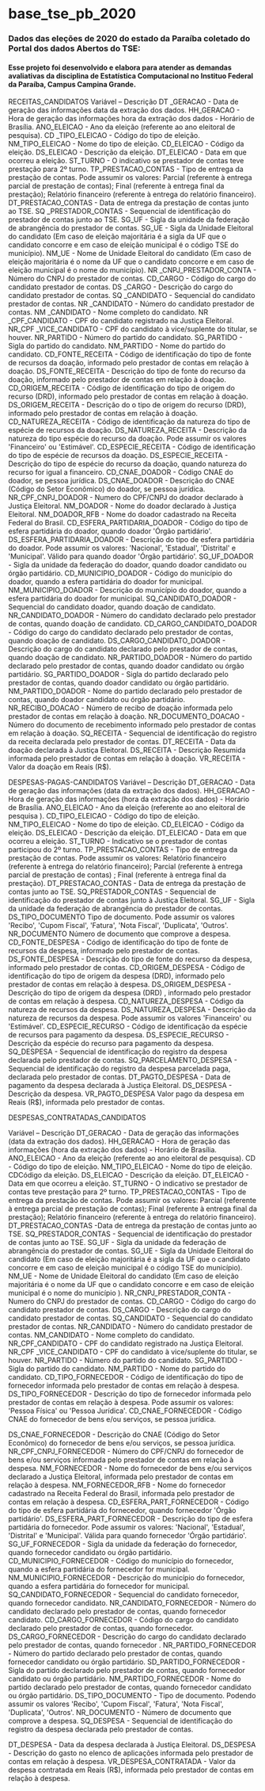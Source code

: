 <h1>base_tse_pb_2020</h1>
<h3>Dados das eleções de 2020 do estado da Paraíba coletado do Portal dos dados Abertos do TSE:</h3>
<h4>Esse projeto foi desenvolvido e elabora para atender as demandas avaliativas da disciplina de Estatística Computacional no Instituo Federal da Paraíba,
 Campus Campina Grande.</h4>

RECEITAS_CANDIDATOS
Variável – Descrição
DT _GERACAO	- Data de geração das informações data da extração dos dados.
HH_GERACAO - Hora de geração das informações hora da extração dos dados - Horário de Brasília.
ANO_ELEICAO - Ano da eleição (referente ao ano eleitoral de pesquisa).
CD _TIPO_ELEICAO - Código do tipo de eleição.
NM_TIPO_ELEICAO - Nome do tipo de eleição.
CD_ELEICAO - Código da eleição.
DS_ELEICAO - Descrição da eleição.
DT_ELEICAO - Data em que ocorreu a eleição.
ST_TURNO - O indicativo se prestador de contas teve prestação para 2º turno.
TP_PRESTACAO_CONTAS - Tipo de entrega da prestação de contas. Pode assumir os valores: Parcial	(referente à entrega parcial de prestação de contas); Final (referente à entrega final da prestação); Relatório financeiro (referente à entrega do relatório financeiro).
DT_PRESTACAO_CONTAS - Data de entrega da prestação de contas junto ao TSE.
SQ _PRESTADOR_CONTAS - Sequencial de identificação do prestador de contas junto ao TSE.
SG_UF - Sigla da unidade da federação de abrangência do prestador de contas.
SG_UE - Sigla da Unidade Eleitoral do candidato (Em caso de eleição majoritária é a sigla da UF que o candidato concorre e em caso de eleição municipal é o código TSE do município).
NM_UE - Nome de Unidade Eleitoral do candidato (Em caso de eleição majoritária é o nome da UF que o candidato concorre e em caso de eleição municipal é o nome do município).
NR _CNPJ_PRESTADOR_CONTA	 - Número do CNPJ do prestador de contas.
CD_CARGO - Código do cargo do candidato prestador de contas.
DS _CARGO - Descrição do cargo do candidato prestador de contas.
SQ _CANDIDATO - Sequencial do candidato prestador de contas.
NR _CANDIDATO - Número do candidato prestador de contas.
NM _CANDIDATO - Nome completo do candidato.
NR _CPF_CANDIDATO - CPF do candidato registrado na Justiça Eleitoral.
NR_CPF	_VICE_CANDIDATO - CPF do candidato à vice/suplente do titular, se houver.
NR_PARTIDO - Número do partido do candidato.
SG_PARTIDO - Sigla do partido do candidato.
NM_PARTIDO - Nome do partido do candidato.
CD_FONTE_RECEITA - Código de identificação do tipo de fonte de recursos da doação, informado pelo prestador de contas em relação à doação.
DS_FONTE_RECEITA - Descrição do tipo de fonte do recurso da doação, informado pelo prestador de contas em relação à doação.
CD_ORIGEM_RECEITA - Código de identificação do tipo de origem do recurso (DRD), informado pelo prestador de contas em relação à doação.
DS_ORIGEM_RECEITA - Descrição do o tipo de origem do recurso (DRD), informado pelo prestador de contas em relação à doação.
CD_NATUREZA_RECEITA - Código de identificação da natureza do tipo de espécie de recursos da doação.
DS_NATUREZA_RECEITA - Descrição da natureza do tipo espécie do recurso da doação. Pode assumir os valores 'Financeiro' ou 'Estimável'.
CD_ESPECIE_RECEITA - Código de identificação do tipo de espécie de recursos da doação.
DS_ESPECIE_RECEITA - Descrição do tipo de espécie do recurso da doação, quando natureza do recurso for igual a financeiro.
CD_CNAE_DOADOR - Código CNAE do doador, se pessoa jurídica.
DS_CNAE_DOADOR - Descrição do CNAE (Código do Setor Econômico) do doador, se pessoa jurídica.
NR_CPF_CNPJ_DOADOR - Numero do CPF/CNPJ do doador declarado à Justiça Eleitoral.
NM_DOADOR - Nome do doador declarado à Justiça Eleitoral.
NM_DOADOR_RFB - Nome do doador cadastrado na Receita Federal do Brasil.
CD_ESFERA_PARTIDARIA_DOADOR - Código do tipo de esfera partidária do doador, quando doador 'Órgão partidário'.
DS_ESFERA_PARTIDARIA_DOADOR - Descrição do tipo de esfera partidária do doador. Pode assumir os valores: 'Nacional', 'Estadual', 'Distrital' e 'Municipal'. Válido para quando doador 'Órgão partidário'.
SG_UF_DOADOR - Sigla da unidade da federação do doador, quando doador candidato ou órgão partidário.
CD_MUNICIPIO_DOADOR - Código do município do doador, quando a esfera partidária do doador for municipal.
NM_MUNICIPIO_DOADOR - Descrição do município do doador, quando a esfera partidária do doador for municipal.
SQ_CANDIDATO_DOADOR - Sequencial do candidato doador, quando doação de candidato.
NR_CANDIDATO_DOADOR - Número do candidato declarado pelo prestador de contas, quando doação de candidato.
CD_CARGO_CANDIDATO_DOADOR - Código do cargo do candidato declarado pelo prestador de contas, quando doação de candidato.
DS_CARGO_CANDIDATO_DOADOR - Descrição do cargo do candidato declarado pelo prestador de contas, quando doação de candidato.
NR_PARTIDO_DOADOR	 - Número do partido declarado pelo prestador de contas, quando doador candidato ou órgão partidário.
SG_PARTIDO_DOADOR	 - Sigla do partido declarado pelo prestador de contas, quando doador candidato ou órgão partidário.
NM_PARTIDO_DOADOR - Nome do partido declarado pelo prestador de contas, quando doador candidato ou órgão partidário.
NR_RECIBO_DOACAO - Número de recibo de doação informada pelo prestador de contas em relação à doação.
NR_DOCUMENTO_DOACAO - Número do documento de recebimento informado pelo prestador de contas em relação à doação.
SQ_RECEITA - Sequencial de identificação do registro da receita declarada pelo prestador de contas.
DT_RECEITA - Data da doação declarada à Justiça Eleitoral.
DS_RECEITA - Descrição Resumida informada pelo prestador de contas em relação à doação.
VR_RECEITA - Valor da doação em Reais (R$).

DESPESAS-PAGAS-CANDIDATOS
Variável – Descrição
DT_GERACAO - Data de geração das informações (data da extração dos dados).
HH_GERACAO - Hora de geração das informações (hora da extração dos dados) - Horário de Brasília.
ANO_ELEICAO	- Ano da eleição (referente ao ano eleitoral de pesquisa	).
CD_TIPO_ELEICAO - Código do tipo de eleição.
NM_TIPO_ELEICAO - Nome do tipo de eleição.
CD_ELEICAO - Código da eleição.
DS_ELEICAO - Descrição da eleição.
DT_ELEICAO - Data em que ocorreu a eleição.
ST_TURNO - Indicativo se o prestador de contas participou do 2º turno.
TP_PRESTACAO_CONTAS - Tipo de entrega da prestação de contas. Pode assumir os valores: Relatório financeiro (referente à entrega do relatório financeiro); Parcial (referente à entrega parcial de prestação de contas)	; Final (referente à entrega final da prestação).
DT_PRESTACAO_CONTAS  -  Data de entrega da prestação de contas junto ao TSE.
SQ_PRESTADOR_CONTAS - Sequencial de identificação do prestador de contas junto à Justiça Eleitoral.
SG_UF - Sigla da unidade da federação de abrangência do prestador de contas.
DS_TIPO_DOCUMENTO	 Tipo de documento. Pode assumir os valores 'Recibo', 'Cupom Fiscal', 'Fatura', 'Nota Fiscal', 'Duplicata', 'Outros'. 
NR_DOCUMENTO Número de documento que comprove a despesa.
CD_FONTE_DESPESA - Código de identificação do tipo de fonte de recursos da despesa, informado pelo prestador de contas.
DS_FONTE_DESPESA - Descrição do tipo de fonte do recurso da despesa, informado pelo prestador de contas.
CD_ORIGEM_DESPESA - Código de identificação do tipo de origem da despesa (DRD), informado pelo prestador de contas em relação à despesa.
DS_ORIGEM_DESPESA	- Descrição do tipo de origem da despesa (DRD)	, informado pelo prestador de contas em relação à despesa. 
CD_NATUREZA_DESPESA - Código da natureza de recursos da despesa.
DS_NATUREZA_DESPESA - Descrição da natureza de recursos da despesa. Pode assumir os valores 'Financeiro' ou 'Estimável'.
CD_ESPECIE_RECURSO -  Código de identificação da espécie de recursos para pagamento da despesa.
DS_ESPECIE_RECURSO - Descrição da espécie do recurso para pagamento da despesa.
SQ_DESPESA - Sequencial de identificação do registro da despesa declarada pelo prestador de contas.
SQ_PARCELAMENTO_DESPESA	- Sequencial de identificação do registro da despesa parcelada paga, declarada pelo prestador de contas.
DT_PAGTO_DESPESA - Data de pagamento da despesa declarada à Justiça Eleitoral.
DS_DESPESA - Descrição da despesa.
VR_PAGTO_DESPESA	Valor pago da despesa em Reais (R$), informada pelo prestador de contas.

 DESPESAS_CONTRATADAS_CANDIDATOS

Variável – Descrição
DT_GERACAO - Data de geração das informações (data da extração dos dados).
HH_GERACAO - Hora de geração das informações (hora da extração dos dados)	- Horário de Brasília.
ANO_ELEICAO - Ano da eleição	(referente ao ano eleitoral de pesquisa).
CD - Código do tipo de eleição.
NM_TIPO_ELEICAO - Nome do tipo de eleição.
CDCódigo da eleição.
DS_ELEICAO - Descrição da eleição.
DT_ELEICAO - Data em que ocorreu a eleição.
ST_TURNO - O indicativo se prestador de contas teve prestação para 2º turno.
TP_PRESTACAO_CONTAS - Tipo de entrega da prestação de contas. Pode assumir os valores: Parcial	(referente à entrega parcial de prestação de contas); Final (referente à entrega final da prestação); Relatório financeiro (referente à entrega do relatório financeiro).
DT_PRESTACAO_CONTAS -Data de entrega da prestação de contas junto ao TSE.
SQ_PRESTADOR_CONTAS - Sequencial de identificação do prestador de contas junto ao TSE.
SG_UF - Sigla da unidade da federação de abrangência do prestador de contas.
SG_UE - Sigla da Unidade Eleitoral do candidato (Em caso de eleição majoritária é a sigla da UF que o candidato concorre e em caso de eleição municipal é o código TSE do município).
NM_UE	 - Nome de Unidade Eleitoral do candidato (Em caso de eleição majoritária é o nome da UF que o candidato concorre e em caso de eleição municipal é o nome do município	).
NR_CNPJ_PRESTADOR_CONTA - Numero do CNPJ do prestador de contas.
CD_CARGO - Código do cargo do candidato prestador de contas.
DS_CARGO - Descrição do cargo do candidato prestador de contas.
SQ_CANDIDATO - Sequencial do candidato prestador de contas.
NR_CANDIDATO - Número do candidato prestador de contas.
NM_CANDIDATO - Nome completo do candidato.
NR_CPF_CANDIDATO - CPF do candidato registrado na Justiça Eleitoral.
NR_CPF	_VICE_CANDIDATO - CPF do candidato à vice/suplente do titular, se houver.
NR_PARTIDO - Número do partido do candidato.
SG_PARTIDO - Sigla do partido do candidato.
NM_PARTIDO - Nome do partido do candidato.
CD_TIPO_FORNECEDOR - Código de identificação do tipo de fornecedor informada pelo prestador de contas em relação à despesa.
DS_TIPO_FORNECEDOR - Descrição do tipo de fornecedor informada pelo prestador de contas em relação à despesa. Pode assumir os valores: 'Pessoa Física' ou 'Pessoa Jurídica'.
CD_CNAE_FORNECEDOR - Código CNAE do fornecedor de bens e/ou serviços, se pessoa jurídica.

DS_CNAE_FORNECEDOR - Descrição do CNAE (Código do Setor Econômico) do fornecedor de bens e/ou serviços, se pessoa jurídica.
NR_CPF_CNPJ_FORNECEDOR - Número do CPF/CNPJ do fornecedor de bens e/ou serviços informada pelo prestador de contas em relação à despesa.
NM_FORNECEDOR - Nome do fornecedor de bens e/ou serviços declarado a Justiça Eleitoral, informada pelo prestador de contas em relação à despesa.
NM_FORNECEDOR_RFB - Nome do fornecedor cadastrado na Receita Federal do Brasil, informada pelo prestador de contas em relação à despesa.
CD_ESFERA_PART_FORNECEDOR - Código do tipo de esfera partidária do fornecedor, quando fornecedor 'Órgão partidário'.
DS_ESFERA_PART_FORNECEDOR - Descrição do tipo de esfera partidária do fornecedor. Pode assumir os valores: 'Nacional', 'Estadual', 'Distrital' e 'Municipal'. Válida para quando fornecedor 'Órgão partidário'.
SG_UF_FORNECEDOR - Sigla da unidade da federação do fornecedor, quando fornecedor candidato ou órgão partidário.
CD_MUNICIPIO_FORNECEDOR	- Código do município do fornecedor, quando a esfera partidária do fornecedor for municipal.
NM_MUNICIPIO_FORNECEDOR	- Descrição do município do fornecedor, quando a esfera partidária do fornecedor for municipal.
SQ_CANDIDATO_FORNECEDOR - Sequencial do candidato fornecedor, quando fornecedor candidato.
NR_CANDIDATO_FORNECEDOR - Número do candidato declarado pelo prestador de contas, quando fornecedor candidato.
CD_CARGO_FORNECEDOR - Código do cargo do candidato declarado pelo prestador de contas, quando fornecedor.
DS_CARGO_FORNECEDOR - Descrição do cargo do candidato declarado pelo prestador de contas, quando fornecedor .
NR_PARTIDO_FORNECEDOR - Número do partido declarado pelo prestador de contas, quando fornecedor candidato ou órgão partidário.
SD_PARTIDO_FORNECEDOR - Sigla do partido declarado pelo prestador de contas, quando fornecedor candidato ou órgão partidário.
NM_PARTIDO_FORNECEDOR - Nome do partido declarado pelo prestador de contas, quando fornecedor candidato ou órgão partidário.
DS_TIPO_DOCUMENTO	 - Tipo de documento. Podendo assumir os valores 'Recibo', 'Cupom Fiscal', 'Fatura', 'Nota Fiscal', 'Duplicata', 'Outros'.
NR_DOCUMENTO - Número de documento que comprove a despesa.
SQ_DESPESA - Sequencial de identificação do registro da despesa declarada pelo prestador de contas.

DT_DESPESA - Data da despesa declarada à Justiça Eleitoral.
DS_DESPESA - Descrição do gasto no elenco de aplicações informada pelo prestador de contas em relação à despesa.
VR_DESPESA_CONTRATADA - Valor da despesa contratada em Reais (R$), informada pelo prestador de contas em relação à despesa.	

